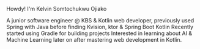 Howdy! I'm Kelvin Somtochukwu Ojiako

A junior software engineer @ KBS & Kotlin web developer, previously used Spring with Java before finding Kvision, ktor & Spring Boot Kotlin 
Recently started using Gradle for building projects
Interested in learning about AI & Machine Learning later on after mastering web development in Kotlin.
<!---
KelvinOjiako/KelvinOjiako is a ✨ special ✨ repository because its `README.md` (this file) appears on your GitHub profile.
You can click the Preview link to take a look at your changes.
--->
